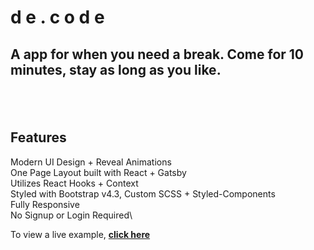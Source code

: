 # d e . c o d e
## A app for when you need a break. Come for 10 minutes, stay as long as you like.

<h2 align="center">
  <!-- <img src="https://github.com/cobidev/gatsby-simplefolio/blob/master/examples/example.gif" alt="Gatsby Simplefolio" width="600px" /> -->
  <br>
</h2>

## Features
Modern UI Design + Reveal Animations\
One Page Layout built with React + Gatsby\
Utilizes React Hooks + Context\
Styled with Bootstrap v4.3, Custom SCSS + Styled-Components\
Fully Responsive\
No Signup or Login Required\

To view a live example, **[click here](https://de-code.io/)**
